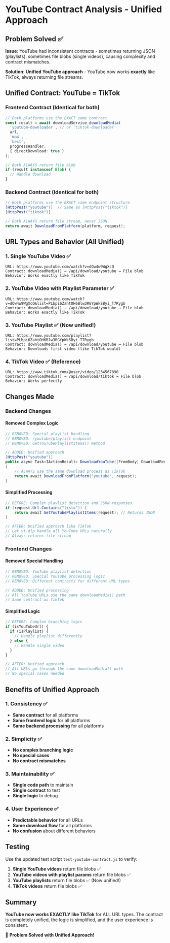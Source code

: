 # YouTube Contract Analysis - Unified Approach

## Problem Solved ✅

**Issue**: YouTube had inconsistent contracts - sometimes returning JSON (playlists), sometimes file blobs (single videos), causing complexity and contract mismatches.

**Solution**: **Unified YouTube approach** - YouTube now works **exactly** like TikTok, always returning file streams.

## Unified Contract: YouTube = TikTok

### **Frontend Contract** (Identical for both)

```typescript
// Both platforms use the EXACT same contract
const result = await downloadService.downloadMedia(
  'youtube-downloader', // or 'tiktok-downloader'
  url,
  'mp4',
  'best',
  progressHandler,
  { directDownload: true }
);

// Both ALWAYS return file blob
if (result instanceof Blob) {
  // Handle download
}
```

### **Backend Contract** (Identical for both)

```csharp
// Both platforms use the EXACT same endpoint structure
[HttpPost("youtube")]  // Same as [HttpPost("tiktok")]
[HttpPost("tiktok")]

// Both ALWAYS return file stream, never JSON
return await DownloadFromPlatform(platform, request);
```

## URL Types and Behavior (All Unified)

### **1. Single YouTube Video** ✅
```
URL: https://www.youtube.com/watch?v=dQw4w9WgXcQ
Contract: downloadMedia() → /api/download/youtube → File blob
Behavior: Works exactly like TikTok
```

### **2. YouTube Video with Playlist Parameter** ✅
```
URL: https://www.youtube.com/watch?v=dQw4w9WgXcQ&list=PLbpi6ZahtOH6Blw3RGYpWkSByi_T7Rygb
Contract: downloadMedia() → /api/download/youtube → File blob
Behavior: Works exactly like TikTok
```

### **3. YouTube Playlist** ✅ (Now unified!)
```
URL: https://www.youtube.com/playlist?list=PLbpi6ZahtOH6Blw3RGYpWkSByi_T7Rygb
Contract: downloadMedia() → /api/download/youtube → File blob
Behavior: Downloads first video (like TikTok would)
```

### **4. TikTok Video** ✅ (Reference)
```
URL: https://www.tiktok.com/@user/video/1234567890
Contract: downloadMedia() → /api/download/tiktok → File blob
Behavior: Works perfectly
```

## Changes Made

### **Backend Changes**

#### **Removed Complex Logic**
```csharp
// REMOVED: Special playlist handling
// REMOVED: /youtube/playlist endpoint
// REMOVED: GetYouTubePlaylistItems() method

// ADDED: Unified approach
[HttpPost("youtube")]
public async Task<IActionResult> DownloadYouTube([FromBody] DownloadRequest request)
{
    // ALWAYS use the same download process as TikTok
    return await DownloadFromPlatform("youtube", request);
}
```

#### **Simplified Processing**
```csharp
// BEFORE: Complex playlist detection and JSON responses
if (request.Url.Contains("list=")) {
    return await GetYouTubePlaylistItems(request); // Returns JSON
}

// AFTER: Unified approach like TikTok
// Let yt-dlp handle all YouTube URLs naturally
// Always returns file stream
```

### **Frontend Changes**

#### **Removed Special Handling**
```typescript
// REMOVED: YouTube playlist detection
// REMOVED: Special YouTube processing logic
// REMOVED: Different contracts for different URL types

// ADDED: Unified processing
// All YouTube URLs use the same downloadMedia() path
// Same contract as TikTok
```

#### **Simplified Logic**
```typescript
// BEFORE: Complex branching logic
if (isYouTubeUrl) {
  if (isPlaylist) {
    // Handle playlist differently
  } else {
    // Handle single video
  }
}

// AFTER: Unified approach
// All URLs go through the same downloadMedia() path
// No special cases needed
```

## Benefits of Unified Approach

### **1. Consistency** ✅
- **Same contract** for all platforms
- **Same frontend logic** for all platforms
- **Same backend processing** for all platforms

### **2. Simplicity** ✅
- **No complex branching logic**
- **No special cases**
- **No contract mismatches**

### **3. Maintainability** ✅
- **Single code path** to maintain
- **Single contract** to test
- **Single logic** to debug

### **4. User Experience** ✅
- **Predictable behavior** for all URLs
- **Same download flow** for all platforms
- **No confusion** about different behaviors

## Testing

Use the updated test script `test-youtube-contract.js` to verify:

1. **Single YouTube videos** return file blobs ✅
2. **YouTube videos with playlist params** return file blobs ✅
3. **YouTube playlists** return file blobs ✅ (Now unified!)
4. **TikTok videos** return file blobs ✅

## Summary

**YouTube now works EXACTLY like TikTok** for ALL URL types. The contract is completely unified, the logic is simplified, and the user experience is consistent.

🎉 **Problem Solved with Unified Approach!** 